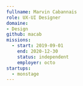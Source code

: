 ```yaml
---
fullname: Marvin Cabannais
role: UX-UI Designer
domaine:
- Design
github: macab
missions:
  - start: 2019-09-01
    end: 2020-12-30
    status: independent
    employer: octo
startups:
  - monstage
---
```

